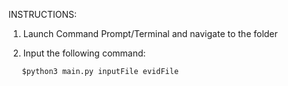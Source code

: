 INSTRUCTIONS: 

1. Launch Command Prompt/Terminal and navigate to the folder

2. Input the following command:
```shell
   $python3 main.py inputFile evidFile
```

